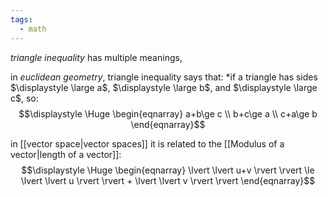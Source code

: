 ```yaml
---
tags:
  - math
---
```

*triangle inequality* has multiple meanings,

in *euclidean geometry*, triangle inequality says that:
*if a triangle has sides $\displaystyle \large a$, $\displaystyle \large b$, and $\displaystyle \large c$, so:
$$\displaystyle \Huge \begin{eqnarray} 
a+b\ge c
\\ b+c\ge a
\\ c+a\ge b
\end{eqnarray}$$

in [[vector space|vector spaces]] it is related to the [[Modulus of a vector|length of a vector]]:
$$\displaystyle \Huge \begin{eqnarray} 
\lvert \lvert u+v \rvert \rvert \le 
\lvert \lvert u \rvert \rvert + \lvert \lvert v \rvert \rvert
\end{eqnarray}$$

